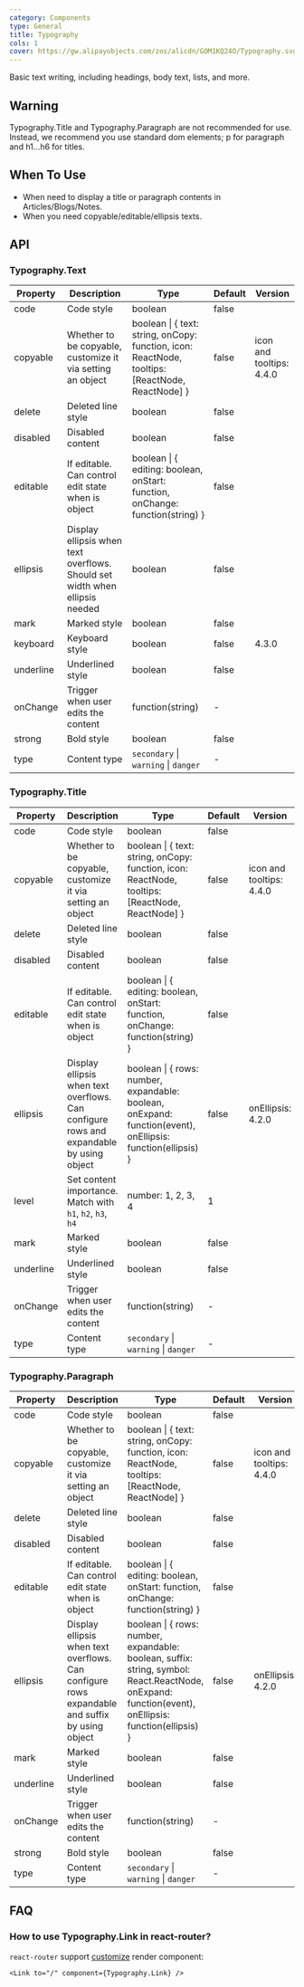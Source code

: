 ```yaml
---
category: Components
type: General
title: Typography
cols: 1
cover: https://gw.alipayobjects.com/zos/alicdn/GOM1KQ24O/Typography.svg
---
```


Basic text writing, including headings, body text, lists, and more.

## Warning

Typography.Title and Typography.Paragraph are not recommended for use.  Instead, we recommend you use standard dom elements; p for paragraph and h1...h6 for titles.

## When To Use

- When need to display a title or paragraph contents in Articles/Blogs/Notes.
- When you need copyable/editable/ellipsis texts.

## API

### Typography.Text

| Property | Description | Type | Default | Version |
| --- | --- | --- | --- | --- |
| code | Code style | boolean | false |  |
| copyable | Whether to be copyable, customize it via setting an object | boolean \| { text: string, onCopy: function, icon: ReactNode, tooltips: \[ReactNode, ReactNode\] } | false | icon and tooltips: 4.4.0 |
| delete | Deleted line style | boolean | false |  |
| disabled | Disabled content | boolean | false |  |
| editable | If editable. Can control edit state when is object | boolean \| { editing: boolean, onStart: function, onChange: function(string) } | false |  |
| ellipsis | Display ellipsis when text overflows. Should set width when ellipsis needed | boolean | false |  |
| mark | Marked style | boolean | false |  |
| keyboard | Keyboard style | boolean | false | 4.3.0 |
| underline | Underlined style | boolean | false |  |
| onChange | Trigger when user edits the content | function(string) | - |  |
| strong | Bold style | boolean | false |  |
| type | Content type | `secondary` \| `warning` \| `danger` | - |  |

### Typography.Title

| Property | Description | Type | Default | Version |
| --- | --- | --- | --- | --- |
| code | Code style | boolean | false |  |
| copyable | Whether to be copyable, customize it via setting an object | boolean \| { text: string, onCopy: function, icon: ReactNode, tooltips: \[ReactNode, ReactNode\] } | false | icon and tooltips: 4.4.0 |
| delete | Deleted line style | boolean | false |  |
| disabled | Disabled content | boolean | false |  |
| editable | If editable. Can control edit state when is object | boolean \| { editing: boolean, onStart: function, onChange: function(string) } | false |  |
| ellipsis | Display ellipsis when text overflows. Can configure rows and expandable by using object | boolean \| { rows: number, expandable: boolean, onExpand: function(event), onEllipsis: function(ellipsis) } | false | onEllipsis: 4.2.0 |
| level | Set content importance. Match with `h1`, `h2`, `h3`, `h4` | number: 1, 2, 3, 4 | 1 |  |
| mark | Marked style | boolean | false |  |
| underline | Underlined style | boolean | false |  |
| onChange | Trigger when user edits the content | function(string) | - |  |
| type | Content type | `secondary` \| `warning` \| `danger` | - |  |

### Typography.Paragraph

| Property | Description | Type | Default | Version |
| --- | --- | --- | --- | --- |
| code | Code style | boolean | false |  |
| copyable | Whether to be copyable, customize it via setting an object | boolean \| { text: string, onCopy: function, icon: ReactNode, tooltips: \[ReactNode, ReactNode\] } | false | icon and tooltips: 4.4.0 |
| delete | Deleted line style | boolean | false |  |
| disabled | Disabled content | boolean | false |  |
| editable | If editable. Can control edit state when is object | boolean \| { editing: boolean, onStart: function, onChange: function(string) } | false |  |
| ellipsis | Display ellipsis when text overflows. Can configure rows expandable and suffix by using object | boolean \| { rows: number, expandable: boolean, suffix: string, symbol: React.ReactNode, onExpand: function(event), onEllipsis: function(ellipsis) } | false | onEllipsis: 4.2.0 |
| mark | Marked style | boolean | false |  |
| underline | Underlined style | boolean | false |  |
| onChange | Trigger when user edits the content | function(string) | - |  |
| strong | Bold style | boolean | false |  |
| type | Content type | `secondary` \| `warning` \| `danger` | - |  |

## FAQ

### How to use Typography.Link in react-router?

`react-router` support [customize](https://github.com/ReactTraining/react-router/blob/master/packages/react-router-dom/docs/api/Link.md#component-reactcomponent) render component:

```tsx
<Link to="/" component={Typography.Link} />
```
